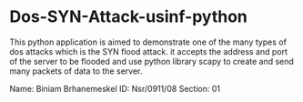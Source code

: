 # Dos-SYN-Attack-usinf-python
This python application is aimed to demonstrate one of the many types of dos attacks
which is the SYN flood attack. it accepts the address and port of the server to be flooded and use 
python library scapy to create and send many packets of data to the server.

Name: Biniam Brhanemeskel
ID: Nsr/0911/08
Section: 01
